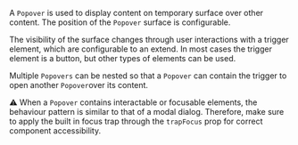 A `Popover` is used to display content on temporary surface over other content. The position of the `Popover` surface
is configurable.

The visibility of the surface changes through user interactions with a trigger element, which are configurable to an
extend. In most cases the trigger element is a button, but other types of elements can be used.

Multiple `Popovers` can be nested so that a `Popover` can contain the trigger to open another `Popover`over its content.

⚠️ When a `Popover` contains interactable or focusable elements, the behaviour pattern is similar to that of a modal
dialog. Therefore, make sure to apply the built in focus trap through the `trapFocus` prop for correct component
accessibility.
